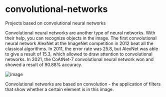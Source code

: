 # convolutional-networks
Projects based on convolutional neural networks


<p>Convolutional neural networks are another type of neural networks. With their help, you can recognize objects in the image.
The first convolutional neural network AlexNet at the ImageNet competition in 2012 beat all the classical algorithms. In 2011, the error rate was 25.8, but AlexNet was able to give a result of 15.3, which allowed to draw attention to convolutional networks.
In 2021, the CoAtNet-7 convolutional neural network won and showed a result of 90.88% accuracy.</p>

![image](https://user-images.githubusercontent.com/79962819/172216397-e680b3b3-896d-4891-bb80-11f5788f2cc9.png)


<p>Convolutional networks are based on convolution - the application of filters that show whether a certain element is in this image.</p>
